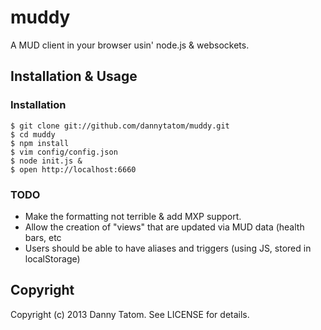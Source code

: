 # muddy

A MUD client in your browser usin' node.js & websockets.

## Installation & Usage

### Installation

    $ git clone git://github.com/dannytatom/muddy.git
    $ cd muddy
    $ npm install
    $ vim config/config.json
    $ node init.js &
    $ open http://localhost:6660

### TODO

- Make the formatting not terrible & add MXP support.
- Allow the creation of "views" that are updated via MUD data (health bars, etc
- Users should be able to have aliases and triggers (using JS, stored in localStorage)

## Copyright

Copyright (c) 2013 Danny Tatom. See LICENSE for details.
